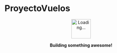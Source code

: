 # ProyectoVuelos

<p align="center">
  <img src="https://i.gifer.com/ZZ5H.gif" width="64" height="64" alt="Loading..." />
</p>

<p align="center">
  <strong>Building something awesome!</strong>
</p>
